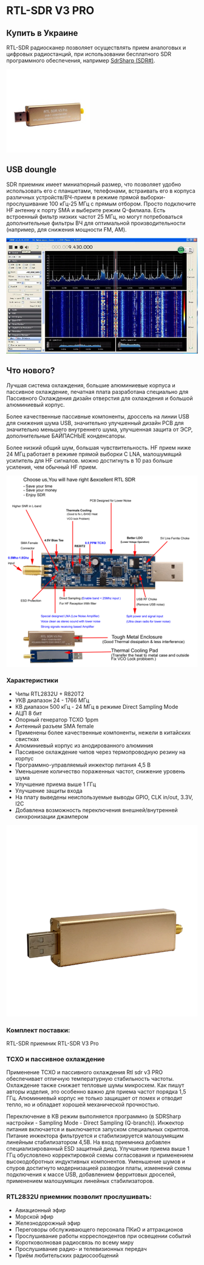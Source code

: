 # RTL-SDR V3 PRO 
## Купить в Украине

RTL-SDR радиосканер позволяет осуществлять прием аналоговых и цифровых радиостанций, при использовании бесплатного SDR программного обеспечения, например [SdrSharp (SDR#)](#).

![зображення](public/Best-RTL-SDR-V3-Pro-RTL2832U-R820T2-0-5PPM-TXCO-HF-Bias-SMA-Software-Defined-Radio.jpg_220x220xz.jpg)

## USB doungle

SDR приемник имеет миниатюрный размер, что позволяет удобно использовать его с планшетами, телефонами, встраивать его в корпуса различных устройств/ВЧ-прием в режиме прямой выборки-прослушивание 100 кГц-25 МГц с прямым отбором. Просто подключите HF антенну к порту SMA и выберите режим Q-филиала. Есть встроенный фильтр низких частот 25 МГц, но могут потребоваться дополнительные фильтры ВЧ для оптимальной производительности (например, для снижения мощности FM, AM).

![RTL-SDR v3 PRO](public/RTL-SDR-RTL2832-SDR-R820T2-100-1.webp)

## Что нового?
Лучшая система охлаждения, большие алюминиевые корпуса и пассивное охлаждение, печатная плата разработана специально для Пассивного Охлаждения дизайн отверстия для охлаждения и большой алюминиевый корпус. 

Более качественные пассивные компоненты, дроссель на линии USB для снижения шума USB, значительно улучшенный дизайн PCB для значительно меньшего внутреннего шума, улучшенная защита от ЭСР, дополнительные БАЙПАСНЫЕ конденсаторы.

Более низкий общий шум, большая чувствительность. HF прием ниже 24 МГц работает в режиме прямой выборки С LNA, малошумящий усилитель для HF сигналов. можно достигнуть в 10 раз больше усиления, чем обычный HF прием.

![RTL-SDR v3 PRO](public/RTL-SDR-RTL2832-SDR-R820T2-100-1-1.jpg)

### Характеристики
- Чипы RTL2832U + R820T2
- УКВ диапазон 24 - 1766 МГц
- КВ диапазон 500 кГц - 24 МГц в режиме Direct Sampling Mode
- АЦП 8 бит
- Опорный генератор TCXO 1ppm
- Антенный разъем SMA female
- Применены более качественные компоненты, нежели в китайских свистках
- Алюминиевый корпус из анодированного алюминия
- Пассивное охлаждение чипов через термопроводную резину на корпус
- Программно-управляемый инжектор питания 4,5 В
- Уменьшение количество пораженных частот, снижение уровень шума
- Улучшение приема выше 1 ГГц
- Улучшение защиты входа
- На плату выведены неиспользуемые выводы GPIO, CLK in/out, 3.3V, I2C
- Добавлена возможность переключения внешней/внутренней синхронизации джампером

![RTL-SDR v3 PRO](public/RTL-SDR-RTL2832-SDR-R820T2-100-1-2.webp)

### Комплект поставки:
RTL-SDR приемник RTL-SDR V3 Pro

### TCXO и пассивное охлаждение
Применение TCXO и пассивного охлаждения Rtl sdr v3 PRO обеспечивает отличную температурную стабильность частоты. Охлаждение также снижает тепловые шумы микросхем. Как пишут авторы изделия, это особенно важно для приема частот порядка 1,5 ГГц. Алюминиевый корпус не только защищает от помех и отводит тепло, но и обладает хорошей механической прочностью.

Переключение в КВ режим выполняется программно (в SDRSharp настройки - Sampling Mode - Direct Sampling (Q-branch)). Инжектор питания включается и выключается запуском специальных скриптов. Питание инжектора фильтруется и стабилизируется малошумящим линейным стабилизатором 4,5В. На вход приемника добавлен специализированный ESD защитный диод. Улучшение приема выше 1 ГГц обусловлено корректировкой схемы согласования и применением высокодобротных индуктивных компонентов. Уменьшение шумов и спуров достигнуто модернизацией разводки платы, изменений схемы подключения к массе USB, добавлением ферритовых дроселей, применением малошумящих линейных стабилизаторов.

### RTL2832U приемник позволит прослушивать:
- Авиационный эфир
- Морской эфир
- Железнодорожный эфир
- Переговоры обслуживающего персонала ПКиО и аттракционов
- Прослушивание работы корреспондентов при освещении событий
- Коротковолновая радиосвязь по всему миру
- Прослушивание радио- и телевизионных передач
- Приём любительских радиосообщений
